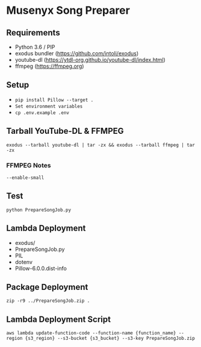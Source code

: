 # Musenyx Song Preparer

## Requirements
-  Python 3.6 / PIP
-  exodus bundler (https://github.com/intoli/exodus)
-  youtube-dl (https://ytdl-org.github.io/youtube-dl/index.html)
-  ffmpeg (https://ffmpeg.org)

## Setup
-  `pip install Pillow --target .`
-  `Set environment variables`
-  `cp .env.example .env`

## Tarball YouTube-DL & FFMPEG
`exodus --tarball youtube-dl | tar -zx && exodus --tarball ffmpeg | tar -zx`

### FFMPEG Notes
`--enable-small`

## Test
`python PrepareSongJob.py`

## Lambda Deployment
-  exodus/
-  PrepareSongJob.py
-  PIL
-  dotenv
-  Pillow-6.0.0.dist-info

## Package Deployment
`zip -r9 ../PrepareSongJob.zip .`

## Lambda Deployment Script
`aws lambda update-function-code --function-name {function_name} --region {s3_region} --s3-bucket {s3_bucket} --s3-key PrepareSongJob.zip`
